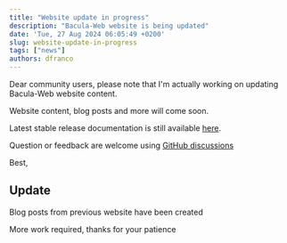 ```yaml
---
title: "Website update in progress"
description: "Bacula-Web website is being updated"
date: 'Tue, 27 Aug 2024 06:05:49 +0200'
slug: website-update-in-progress
tags: ["news"]
authors: dfranco
---
```


Dear community users, please note that I'm actually working on updating Bacula-Web website content.

<!-- truncate -->

Website content, blog posts and more will come soon.

Latest stable release documentation is still available [here](https://www.bacula-web.org/docs).

Question or feedback are welcome using [GitHub discussions](https://github.com/bacula-web/bacula-web/discussions)

Best,

## Update

Blog posts from previous website have been created

More work required, thanks for your patience
